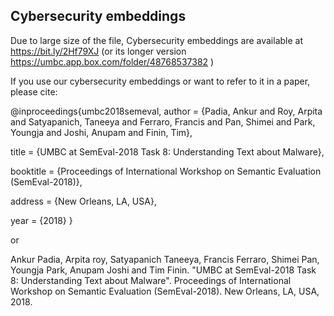 Cybersecurity embeddings
-------------------------------------------
Due to large size of the file, Cybersecurity embeddings are available at 
https://bit.ly/2Hf79XJ (or its longer version https://umbc.app.box.com/folder/48768537382 )

If you use our cybersecurity embeddings or want to refer to it in a paper, please cite:

@inproceedings{umbc2018semeval,
  author =	 {Padia, Ankur and Roy, Arpita and Satyapanich, Taneeya and Ferraro, Francis and Pan, Shimei and Park, Youngja and Joshi, Anupam and Finin, Tim},
  
  title =	 {UMBC at SemEval-2018 Task 8: Understanding Text about Malware},
  
  booktitle =	 {Proceedings of International Workshop on Semantic
                  Evaluation (SemEval-2018)},
                  
  address =	 {New Orleans, LA, USA},
  
  year =	 {2018}
}

or

Ankur Padia, Arpita roy, Satyapanich Taneeya, Francis Ferraro, Shimei Pan, Youngja Park, Anupam Joshi and Tim Finin. 
"UMBC at SemEval-2018 Task 8: Understanding Text about Malware". 
Proceedings of International Workshop on Semantic Evaluation (SemEval-2018).
New Orleans, LA, USA, 2018.



